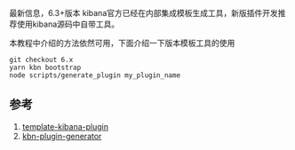 最新信息，6.3+版本 kibana官方已经在内部集成模板生成工具，新版插件开发推荐使用kibana源码中自带工具。

本教程中介绍的方法依然可用，下面介绍一下版本模板工具的使用

```
git checkout 6.x
yarn kbn bootstrap
node scripts/generate_plugin my_plugin_name
```


## 参考
1. [template-kibana-plugin](https://github.com/elastic/template-kibana-plugin)
2. [kbn-plugin-generator](https://github.com/elastic/kibana/tree/master/packages/kbn-plugin-generator#quick-start)